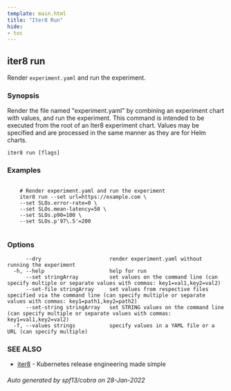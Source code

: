 ```yaml
---
template: main.html
title: "Iter8 Run"
hide:
- toc
---
```


## iter8 run

Render `experiment.yaml` and run the experiment.

### Synopsis


Render the file named "experiment.yaml" by combining an experiment chart with values, and run the experiment. This command is intended to be executed from the root of an Iter8 experiment chart. Values may be specified and are processed in the same manner as they are for Helm charts.

```
iter8 run [flags]
```

### Examples

```

	# Render experiment.yaml and run the experiment
	iter8 run --set url=https://example.com \
	--set SLOs.error-rate=0 \
	--set SLOs.mean-latency=50 \
	--set SLOs.p90=100 \
	--set SLOs.p'97\.5'=200
	
```

### Options

```
      --dry                      render experiment.yaml without running the experiment
  -h, --help                     help for run
      --set stringArray          set values on the command line (can specify multiple or separate values with commas: key1=val1,key2=val2)
      --set-file stringArray     set values from respective files specified via the command line (can specify multiple or separate values with commas: key1=path1,key2=path2)
      --set-string stringArray   set STRING values on the command line (can specify multiple or separate values with commas: key1=val1,key2=val2)
  -f, --values strings           specify values in a YAML file or a URL (can specify multiple)
```

### SEE ALSO

* [iter8](iter8.md)	 - Kubernetes release engineering made simple

###### Auto generated by spf13/cobra on 28-Jan-2022
